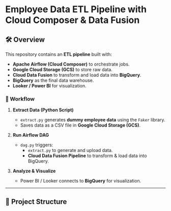 # Employee Data ETL Pipeline with Cloud Composer & Data Fusion

## 🛠 Overview
This repository contains an **ETL pipeline** built with:
- **Apache Airflow (Cloud Composer)** to orchestrate jobs.
- **Google Cloud Storage (GCS)** to store raw data.
- **Cloud Data Fusion** to transform and load data into **BigQuery**.
- **BigQuery** as the final data warehouse.
- **Looker / Power BI** for visualization.

### **📌 Workflow**
1. **Extract Data (Python Script)**
   - `extract.py` generates **dummy employee data** using the `Faker` library.
   - Saves data as a CSV file in **Google Cloud Storage (GCS)**.

2. **Run Airflow DAG**
   - `dag.py` triggers:
     - `extract.py` to generate and upload data.
     - **Cloud Data Fusion Pipeline** to transform & load data into BigQuery.

3. **Analyze & Visualize**
   - Power BI / Looker connects to **BigQuery** for visualization.

---

## 🚀 **Project Structure**
